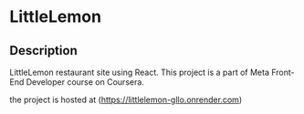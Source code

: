 # LittleLemon

## Description

LittleLemon restaurant site using React. This project is a part of Meta Front-End Developer course on Coursera.

the project is hosted at (https://littlelemon-gllo.onrender.com)
